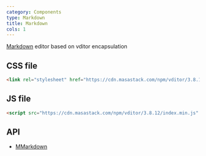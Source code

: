 ```yaml
---
category: Components
type: Markdown
title: Markdown
cols: 1
---
```


[Markdown](https://github.com/Vanessa219/vditor) editor based on vditor encapsulation

## CSS file

```html
<link rel="stylesheet" href="https://cdn.masastack.com/npm/vditor/3.8.12/index.css" />
```

## JS file

```html
<script src="https://cdn.masastack.com/npm/vditor/3.8.12/index.min.js" defer></script>
```

## API

- [MMarkdown](/api/MMarkdown)